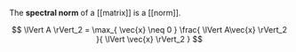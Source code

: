 The **spectral norm** of a [[matrix]] is a [[norm]].

$$
\lVert A \rVert_2 = \max_{ \vec{x} \neq 0 } \frac{ \lVert A\vec{x} \rVert_2 }{ \lVert \vec{x} \rVert_2 }
$$